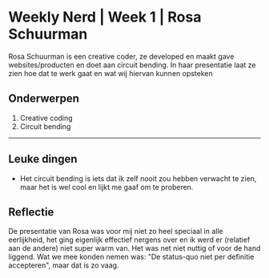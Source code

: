 # Weekly Nerd | Week 1 | Rosa Schuurman
Rosa Schuurman is een creative coder, ze developed en maakt gave websites/producten en doet aan circuit bending. In haar presentatie laat ze zien hoe dat te werk gaat en wat wij hiervan kunnen opsteken
## Onderwerpen
1. Creative coding
2. Circuit bending
---

## Leuke dingen 
+ Het circuit bending is iets dat ik zelf nooit zou hebben verwacht te zien, maar het is wel cool en lijkt me gaaf om te proberen.


## Reflectie
De presentatie van Rosa was voor mij niet zo heel speciaal in alle eerlijkheid, het ging eigenlijk effectief nergens over en ik werd er (relatief aan de andere) niet super warm van. Het was net niet nuttig of voor de hand liggend. Wat we mee konden nemen was: "De status-quo niet per definitie accepteren", maar dat is zo vaag. 